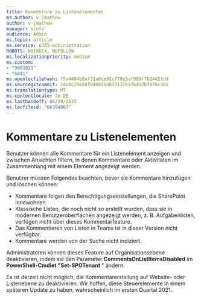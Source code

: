 ```yaml
---
title: Kommentare zu Listenelementen
ms.author: v-jmathew
author: v-jmathew
manager: scotv
audience: Admin
ms.topic: article
ms.service: o365-administration
ROBOTS: NOINDEX, NOFOLLOW
ms.localizationpriority: medium
ms.custom:
- "9003821"
- "6841"
ms.openlocfilehash: f5a4404b0af31a0de92c778e3af989f7b24d21dd
ms.sourcegitcommit: c4e8c29a94f840816a023131ea7b4a2bf876c305
ms.translationtype: MT
ms.contentlocale: de-DE
ms.lasthandoff: 06/29/2022
ms.locfileid: "66394887"
---
```

# <a name="comments-on-list-items"></a>Kommentare zu Listenelementen

Benutzer können alle Kommentare für ein Listenelement anzeigen und zwischen Ansichten filtern, in denen Kommentare oder Aktivitäten im Zusammenhang mit einem Element angezeigt werden.

Benutzer müssen Folgendes beachten, bevor sie Kommentare hinzufügen und löschen können:

- Kommentare folgen den Berechtigungseinstellungen, die SharePoint innewohnen.
- Klassische Listen, die noch nicht so erstellt wurden, dass sie in modernen Benutzeroberflächen angezeigt werden, z. B. Aufgabenlisten, verfügen nicht über dieses Kommentarfeature.
- Das Kommentieren von Listen in Teams ist in dieser Version nicht verfügbar.
- Kommentare werden von der Suche nicht indiziert.

Administratoren können dieses Feature auf Organisationsebene deaktivieren, indem sie den Parameter **CommentsOnListItemsDisabled** im **PowerShell-Cmdlet "Set-SPOTenant** " ändern.

Es ist derzeit nicht möglich, die Kommentarerstellung auf Website- oder Listenebene zu deaktivieren. Wir hoffen, diese Steuerelemente in einem späteren Update zu haben, wahrscheinlich im ersten Quartal 2021.
